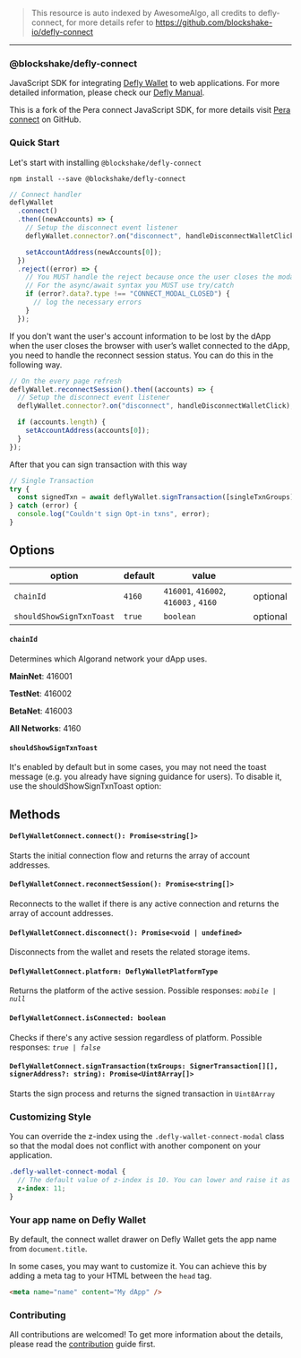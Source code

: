 > This resource is auto indexed by AwesomeAlgo, all credits to defly-connect, for more details refer to https://github.com/blockshake-io/defly-connect

---


### @blockshake/defly-connect

JavaScript SDK for integrating [Defly Wallet](https://defly.app) to web applications. For more detailed information, please check our [Defly Manual](https://docs.defly.app/app/overview/).

This is a fork of the Pera connect JavaScript SDK, for more details visit [Pera connect](https://github.com/perawallet/connect) on GitHub.

### Quick Start

Let's start with installing `@blockshake/defly-connect`

```
npm install --save @blockshake/defly-connect
```

```jsx
// Connect handler
deflyWallet
  .connect()
  .then((newAccounts) => {
    // Setup the disconnect event listener
    deflyWallet.connector?.on("disconnect", handleDisconnectWalletClick);

    setAccountAddress(newAccounts[0]);
  })
  .reject((error) => {
    // You MUST handle the reject because once the user closes the modal, deflyWallet.connect() promise will be rejected.
    // For the async/await syntax you MUST use try/catch
    if (error?.data?.type !== "CONNECT_MODAL_CLOSED") {
      // log the necessary errors
    }
  });
```

If you don't want the user's account information to be lost by the dApp when the user closes the browser with user’s wallet connected to the dApp, you need to handle the reconnect session status. You can do this in the following way.

```jsx
// On the every page refresh
deflyWallet.reconnectSession().then((accounts) => {
  // Setup the disconnect event listener
  deflyWallet.connector?.on("disconnect", handleDisconnectWalletClick);

  if (accounts.length) {
    setAccountAddress(accounts[0]);
  }
});
```

After that you can sign transaction with this way

```jsx
// Single Transaction
try {
  const signedTxn = await deflyWallet.signTransaction([singleTxnGroups]);
} catch (error) {
  console.log("Couldn't sign Opt-in txns", error);
}
```

## Options

| option                   | default | value                                 |          |
| ------------------------ | ------- | ------------------------------------- | -------- |
| `chainId`                | `4160`  | `416001`, `416002`, `416003` , `4160` | optional |
| `shouldShowSignTxnToast` | `true`  | `boolean`                             | optional |

#### **`chainId`**

Determines which Algorand network your dApp uses.

**MainNet**: 416001

**TestNet**: 416002

**BetaNet**: 416003

**All Networks**: 4160

#### **`shouldShowSignTxnToast`**

It's enabled by default but in some cases, you may not need the toast message (e.g. you already have signing guidance for users). To disable it, use the shouldShowSignTxnToast option:

## Methods

#### `DeflyWalletConnect.connect(): Promise<string[]>`

Starts the initial connection flow and returns the array of account addresses.

#### `DeflyWalletConnect.reconnectSession(): Promise<string[]>`

Reconnects to the wallet if there is any active connection and returns the array of account addresses.

#### `DeflyWalletConnect.disconnect(): Promise<void | undefined>`

Disconnects from the wallet and resets the related storage items.

#### `DeflyWalletConnect.platform: DeflyWalletPlatformType`

Returns the platform of the active session. Possible responses: _`mobile | null`_

#### `DeflyWalletConnect.isConnected: boolean`

Checks if there's any active session regardless of platform. Possible responses: _`true | false`_

#### `DeflyWalletConnect.signTransaction(txGroups: SignerTransaction[][], signerAddress?: string): Promise<Uint8Array[]>`

Starts the sign process and returns the signed transaction in `Uint8Array`

### Customizing Style

You can override the z-index using the `.defly-wallet-connect-modal` class so that the modal does not conflict with another component on your application.

```scss
.defly-wallet-connect-modal {
  // The default value of z-index is 10. You can lower and raise it as much as you want.
  z-index: 11;
}
```

### Your app name on Defly Wallet

By default, the connect wallet drawer on Defly Wallet gets the app name from `document.title`.

In some cases, you may want to customize it. You can achieve this by adding a meta tag to your HTML between the `head` tag.

```html
<meta name="name" content="My dApp" />
```

### Contributing

All contributions are welcomed! To get more information about the details, please read the [contribution](./CONTRIBUTING.md) guide first.
